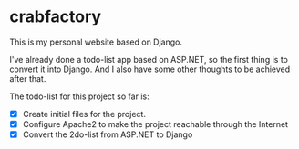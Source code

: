 crabfactory
===========
This is my personal website based on Django.

I've already done a todo-list app based on ASP.NET, so the first thing is to convert it into Django.
And I also have some other thoughts to be achieved after that.

The todo-list for this project so far is:

- [x] Create initial files for the project.
- [x] Configure Apache2 to make the project reachable through the Internet
- [x] Convert the 2do-list from ASP.NET to Django
